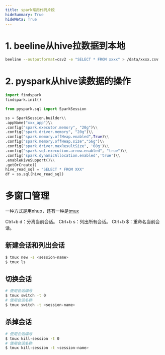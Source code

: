 ```yaml
---
title: spark常用代码片段
hideSummary: True
hideMeta: True
---
```




# 1. beeline从hive拉数据到本地

```bash 
beeline --outputformat=csv2 -e "SELECT * FROM xxxx" > /data/xxxx.csv

```

# 2. pyspark从hive读数据的操作


```python
import findspark
findspark.init()

from pyspark.sql import SparkSession

ss = SparkSession.builder\\
.appName("xxx_app")\\
.config("spark.executor.memory", "20g")\\
.config("spark.driver.memory", "20g")\\
.config("spark.memory.offHeap.enabled",True)\\
.config("spark.memory.offHeap.size","56g")\\
.config("spark.driver.maxResultSize", '60g')\\
.config("spark.sql.execution.arrow.enabled", "true")\\
.config('spark.dynamicAllocation.enabled','true')\\
.enableHiveSupport()\\
.getOrCreate()
hive_read_sql = "SELECT * FROM XXX"
df = ss.sql(hive_read_sql)

```

# 多窗口管理

一种方式是用nhup，还有一种是[tmux](https://www.ruanyifeng.com/blog/2019/10/tmux.html)

Ctrl+b d：分离当前会话。
Ctrl+b s：列出所有会话。
Ctrl+b $：重命名当前会话。
## 新建会话和列出会话
```bash
$ tmux new -s <session-name>
$ tmux ls
```

## 切换会话
```bash
# 使用会话编号
$ tmux switch -t 0
# 使用会话名称
$ tmux switch -t <session-name>
```
## 杀掉会话
```bash
# 使用会话编号
$ tmux kill-session -t 0
# 使用会话名称
$ tmux kill-session -t <session-name>
```